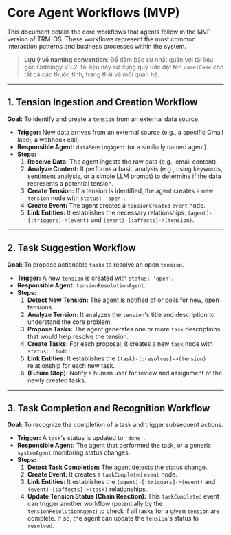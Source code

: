 # Core Agent Workflows (MVP)

This document details the core workflows that agents follow in the MVP version of TRM-OS. These workflows represent the most common interaction patterns and business processes within the system.

> **Lưu ý về naming convention**: Để đảm bảo sự nhất quán với tài liệu gốc Ontology V3.2, tài liệu này sử dụng quy ước đặt tên `camelCase` cho tất cả các thuộc tính, trạng thái và mối quan hệ.

---

## 1. Tension Ingestion and Creation Workflow

**Goal:** To identify and create a `tension` from an external data source.

- **Trigger:** New data arrives from an external source (e.g., a specific Gmail label, a webhook call).
- **Responsible Agent:** `dataSensingAgent` (or a similarly named agent).
- **Steps:**
    1.  **Receive Data:** The agent ingests the raw data (e.g., email content).
    2.  **Analyze Content:** It performs a basic analysis (e.g., using keywords, sentiment analysis, or a simple LLM prompt) to determine if the data represents a potential tension.
    3.  **Create Tension:** If a tension is identified, the agent creates a new `tension` node with `status: 'open'`.
    4.  **Create Event:** The agent creates a `tensionCreated` `event` node.
    5.  **Link Entities:** It establishes the necessary relationships: `(agent)-[:triggers]->(event)` and `(event)-[:affects]->(tension)`.

---

## 2. Task Suggestion Workflow

**Goal:** To propose actionable `tasks` to resolve an open `tension`.

- **Trigger:** A new `tension` is created with `status: 'open'`.
- **Responsible Agent:** `tensionResolutionAgent`.
- **Steps:**
    1.  **Detect New Tension:** The agent is notified of or polls for new, open tensions.
    2.  **Analyze Tension:** It analyzes the `tension`'s title and description to understand the core problem.
    3.  **Propose Tasks:** The agent generates one or more `task` descriptions that would help resolve the tension.
    4.  **Create Tasks:** For each proposal, it creates a new `task` node with `status: 'todo'`.
    5.  **Link Entities:** It establishes the `(task)-[:resolves]->(tension)` relationship for each new task.
    6.  **(Future Step):** Notify a human user for review and assignment of the newly created tasks.

---

## 3. Task Completion and Recognition Workflow

**Goal:** To recognize the completion of a task and trigger subsequent actions.

- **Trigger:** A `task`'s status is updated to `'done'`.
- **Responsible Agent:** The agent that performed the task, or a generic `systemAgent` monitoring status changes.
- **Steps:**
    1.  **Detect Task Completion:** The agent detects the status change.
    2.  **Create Event:** It creates a `taskCompleted` `event` node.
    3.  **Link Entities:** It establishes the `(agent)-[:triggers]->(event)` and `(event)-[:affects]->(task)` relationships.
    4.  **Update Tension Status (Chain Reaction):** This `taskCompleted` event can trigger another workflow (potentially by the `tensionResolutionAgent`) to check if all tasks for a given `tension` are complete. If so, the agent can update the `tension`'s status to `resolved`.
